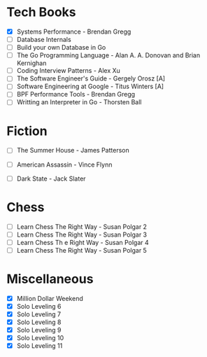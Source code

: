 # Tech Books
- [x] Systems Performance - Brendan Gregg
- [ ] Database Internals
- [ ] Build your own Database in Go
- [ ] The Go Programming Language - Alan A. A. Donovan and Brian Kernighan
- [ ] Coding Interview Patterns - Alex Xu
- [ ] The Software Engineer's Guide - Gergely Orosz [A]
- [ ] Software Engineering at Google - Titus Winters [A]
- [ ] BPF Performance Tools - Brendan Gregg
- [ ] Writting an Interpreter in Go - Thorsten Ball

# Fiction
- [ ] The Summer House - James Patterson
- [ ] American Assassin - Vince Flynn
- [ ] Dark State - Jack Slater


# Chess
- [ ] Learn Chess The Right Way - Susan Polgar 2
- [ ] Learn Chess The Right Way - Susan Polgar 3
- [ ] Learn Chess Th e Right Way - Susan Polgar 4
- [ ] Learn Chess The Right Way - Susan Polgar 5

# Miscellaneous

- [X] Million Dollar Weekend
- [X] Solo Leveling 6
- [X] Solo Leveling 7
- [X] Solo Leveling 8
- [X] Solo Leveling 9
- [X] Solo Leveling 10
- [X] Solo Leveling 11